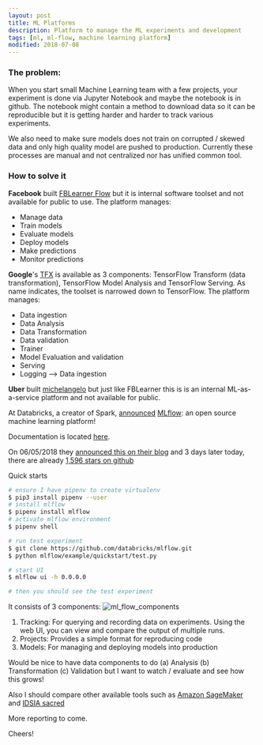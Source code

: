 ```yaml
---
layout: post
title: ML Platforms
description: Platform to manage the ML experiments and development
tags: [ml, ml-flow, machine learning platform]
modified: 2018-07-08
---
```


### The problem:

When you start small Machine Learning team with a few projects, your experiment is done
via Jupyter Notebook and maybe the notebook is in github.
The notebook might contain a method to download data so it can be reproducible but 
it is getting harder and harder to track various experiments.

We also need to make sure models does not train on corrupted / skewed data
and only high quality model are pushed to production.
Currently these processes are manual and not centralized nor has unified common tool. 


### How to solve it

**Facebook** built [FBLearner Flow](https://code.fb.com/applied-machine-learning/introducing-fblearner-flow-facebook-s-ai-backbone/)
but it is internal software toolset and not available for public to use.
The platform manages:
- Manage data
- Train models
- Evaluate models
- Deploy models
- Make predictions
- Monitor predictions

**Google**'s [TFX](https://www.tensorflow.org/tfx/) is available as 3 components:
TensorFlow Transform (data transformation), TensorFlow Model Analysis and TensorFlow Serving.
As name indicates, the toolset is narrowed down to TensorFlow.
The platform manages:
- Data ingestion
- Data Analysis
- Data Transformation
- Data validation
- Trainer
- Model Evaluation and validation
- Serving
- Logging --> Data ingestion

**Uber** built [michelangelo](https://eng.uber.com/michelangelo/) but just like FBLearner 
this is is an internal ML-as-a-service platform and not available for public.

At Databricks, a creator of Spark, [announced](https://databricks.com/blog/2018/06/05/introducing-mlflow-an-open-source-machine-learning-platform.html) 
[MLflow](https://www.mlflow.org/): 
an open source machine learning platform!

Documentation is located [here](https://mlflow.org/docs/latest/index.html).

On 06/05/2018 they [announced this on their blog](https://databricks.com/blog/2018/06/05/introducing-mlflow-an-open-source-machine-learning-platform.html)
and 3 days later today, there are already [1,596 stars on github](https://github.com/databricks/mlflow)

Quick starts 
```bash
# ensure I have pipenv to create virtualenv
$ pip3 install pipenv --user
# install mlflow
$ pipenv install mlflow
# activate mlflow environment
$ pipenv shell

# run test experiment
$ git clone https://github.com/databricks/mlflow.git
$ python mlflow/example/quickstart/test.py

# start UI
$ mlflow ui -h 0.0.0.0

# then you should see the test experiment 
```

It consists of 3 components:
![ml_flow_components](https://databricks.com/wp-content/uploads/2018/06/mlflow.png)
1. Tracking: For querying and recording data on experiments. 
Using the web UI, you can view and compare the output of multiple runs. 
2. Projects: Provides a simple format for reproducing code
3. Models: For managing and deploying models into production

Would be nice to have data components to do 
(a) Analysis (b) Transformation (c) Validation
but I want to watch / evaluate and see how this grows!

Also I should compare other available tools such as
[Amazon SageMaker](https://aws.amazon.com/sagemaker/) and
[IDSIA sacred](https://github.com/IDSIA/sacred)

More reporting to come.

Cheers!
